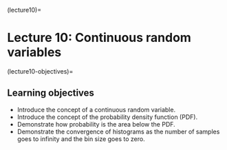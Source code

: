 (lecture10)=
# Lecture 10: Continuous random variables

(lecture10-objectives)=
## Learning objectives

+ Introduce the concept of a continuous random variable.
+ Introduce the concept of the probability density function (PDF).
+ Demonstrate how probability is the area below the PDF.
+ Demonstrate the convergence of histograms as the number of samples goes to infinity and the bin size goes to zero.
